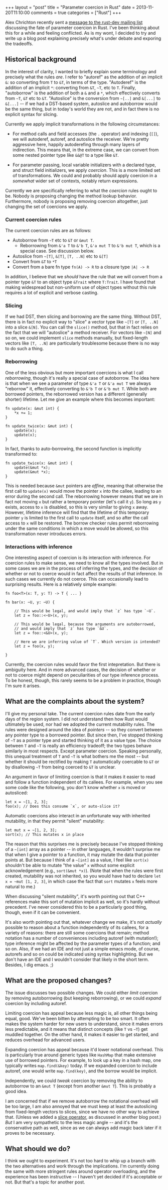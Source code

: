 +++
layout = "post"
title = "Parameter coercion in Rust"
date = 2013-11-20T11:10:00
comments = true
categories = ["Rust"]
+++

Alex Chrichton recently sent a
[message to the rust-dev mailing list][msg] discussing the fate of
parameter coercion in Rust. I've been thinking about this for a while
and feeling conflicted. As is my wont, I decided to try and write up a
blog post explaining precisely what's under debate and exporing the
tradeoffs.

<!-- more -->

## Historical background

In the interest of clarity, I wanted to briefly explain some
terminology and precisely what the rules *are*. I refer to "autoref"
as the addition of an implicit `&`: so converting from `T` to `&T`, in
terms of the type. "Autoderef" is the addition of an implicit `*`:
converting from `&T`, `~T`, etc to `T`. Finally, "autoborrow" is the
addition of both a `&` and a `*`, which effectively converts from
`~T`, `&T` etc to `&T`. "Autoslice" is the conversion from `~[..]` and
`&[...]` to `&[...]` -- if we had a DST-based system, autoslice and
autoborrow would be the same thing, but in today's world they are not,
and in fact there is no explicit syntax for slicing.

Currently we apply implicit transformations in the following circumstances:

- For method calls and field accesses (the `.` operator) and indexing
  (`[]`), we will autoderef, autoref, and autoslice the
  receiver. We're pretty aggressive here, happily autoderefing through
  many layers of indirection.  This means that, in the extreme case,
  we can convert from some nested pointer type like `&&@T` to a type
  like `&T`.
  
- For parameter passing, local variable initializers with a declared
  type, and struct field initializers, we apply *coercion*. This is a
  more limited set of transformations. We could and probably should
  apply coercion in a *somewhat* wider set of contexts, notably return
  expressions.
  
Currently we are specifically referring to what the *coercion* rules
ought to be. Nobody is proposing changing the method lookup behavior.
Furthermore, nobody is proposing removing coercion altogether, just
changing the set of coercions we apply.

### Current coercion rules

The current coercion rules are as follows:

  - Autoborrow from `~T` etc to `&T` or `&mut T`.
    - Reborrowing from `&'a T` to `&'b T`, `&'a mut T` to `&'b mut T`,
      which is a special case. See discussion below.
  - Autoslice from `~[T]`, `&[T]`, `[T, ..N]` etc to `&[T]`
  - Convert from `&T` to `*T`
  - Convert from a bare fn type `fn(A) -> R` to a closure type `|A| -> R`

In addition, I believe that we *should* have the rule that we will
convert from a pointer type `&T` to an object type `&Trait` where
`T:Trait`. I have found that making widespread but non-uniform use of
object types without this rule requires a lot of explicit and verbose
casting.

### Slicing

If we had DST, then slicing and borrowing are the same thing. Without
DST, there is in fact no explicit way to "slice" a vector type like
`~[T]` or `[T, ..N]` into a slice `&[N]`. You can call the `slice()`
method, but that in fact relies on the fact that we will "autoslice" a
method receiver. For vectors like `~[N]` and so on, we could implement
`slice` methods manually, but fixed-length vectors like `[T, ..N]` are
particularly troublesome because there is no way to do such a thing.

### Reborrowing

One of the less obvious but more important coercions is what I call
*reborrowing*, though it's really a special case of autoborrow. The
idea here is that when we see a parameter of type `&'a T` or `&'a mut
T` we always "reborrow" it, effectively converting to `&'b T` or `&'b
mut T`.  While both are borrowed pointers, the reborrowed version has
a different (generally shorter) lifetime. Let me give an example where
this becomes important:

    fn update(x: &mut int) {
        *x += 1;
    }

    fn update_twice(x: &mut int) {
        update(x);
        update(x);
    }
    
In fact, thanks to auto-borrowing, the second function is implicitly
transformed to:

    fn update_twice(x: &mut int) {
        update(&mut *x);
        update(&mut *x);
    }

This is needed because `&mut` pointers are *affine*, meaning that
otherwise the first call to `update(x)` would move the pointer `x`
into the callee, leading to an error during the second call. The
reborrowing however means that we are in fact not moving `x` but
rather a temporary pointer (let's call it `y`). So long as `y` exists,
access to `x` is disabled, so this is very similar to giving `x` away.
However, lifetime inference will find that the lifetime of this
temporary pointer `y` is limited to the first call to `update` itself,
and so after the call access to `x` will be restored. The borrow
checker rules permit reborrowing under the same conditions in which a
move would be allowed, so this transformation never introduces errors.

### Interactions with inference

One interesting aspect of coercion is its interaction with inference.
For coercion rules to make sense, we need to know all the types
involved. But in some cases we are in the process of inferring the
types, and the decision of whether or not to coerce would in fact
affect the results of that inference. In such cases we currently do
not coerce. This can occasionally lead to surprising results. Here is
a relatively simple example:

    fn foo<T>(x: T, y: T) -> T { ... }
    
    fn bar(x: ~U, y: ~U) {
    
        // This would be legal, and would imply that `z` has type `~U`.
        let z = foo::<~U>(x, y);
        
        // This would be legal, because the arguments are autoborrowed,
        // and would imply that `z` has type `&U`.
        let z = foo::<&U>(x, y);
        
        // Here we are inferring value of `T`. Which version is intended?
        let z = foo(x, y);
    
    }
    
Currently, the coercion rules would favor the first intepretation. But
there is ambiguity here. And in more advanced cases, the decision of
whether or not to coerce might depend on peculiarities of our type
inference process. To be honest, though, this rarely seems to be a
problem in practice, though I'm sure it arises.

## What are the complaints about the system?

I'll give my personal take. The current coercion rules date from the
early days of the region system. I did not understand then how Rust
would ultimately be used, nor had we adopted the current mutability
rules. The rules were designed around the idea of *pointers* -- so
they convert between any pointer type to a borrowed pointer. But since
then, I've stopped thinking of `~T` as a pointer type and started
thinking of it as a value type. The choice between `T` and `~T` is
really an efficiency tradeoff; the two types behave similarly in most
respects. Except parameter coercion. Speaking personally, this unequal
treatment of `T` and `~T` is what bothers me the most -- but whether
it should be rectified by making `T` automatically coercable to `&T`
or by disallowing `~T` from being coerced to `&T` is unclear.

An argument in favor of limiting coercion is that it makes it easier
to read and follow a function independent of its callees. For example,
when you see some code like the following, you don't know whether `x`
is moved or autosliced:

    let x = ~[1, 2, 3];
    foo(x); // Does this consume `x`, or auto-slice it?

Automatic coercions also interact in an unfortunate way with inherited
mutability, in that they permit "silent" mutability:

    let mut x = ~[1, 2, 3];
    sort(x); // This mutates x in place
    
The reason that this surprises me is precisely because I've stopped
thinking of a `~[int]` array as a pointer -- in other languages, it
wouldn't surprise me that when I give a pointer to a function, it may
mutate the data that pointer points at. But because I think of a
`~[int]` as a value, I feel like `sort(x)` shouldn't be able to mutate
"the value" `x` without some explicit acknowledgement (e.g.,
`sort(&mut *x)`). (Note that when the rules were first created,
mutability was not inherited, so you would have had to declare `let x
= ~mut [1, 2, 3]`, in which case the fact that `sort` mutates `x`
feels more natural to me.)

When discussing "silent mutability", it's worth pointing out that C++
references make this sort of mutation implicit as well, so it's hardly
without precedent. I've never considered this to be a particularly
good thing, though, even if it can be convenient.

It's also worth pointing out that, whatever change we make, it's not
*actually* possible to reason about a function independently of its
callees, for a variety of reasons: there are still some coercions that
remain; method notation has a number of conveniences including autoref
(with mutation!); type inference might be affected by the parameter
types of a function; and so on. Also, if we had an IDE and not just a
simple emacs mode, of course, autorefs and so on could be indicated
using syntax highlighting. But we don't have an IDE and I wouldn't
consider that likely in the short term. Besides, I dig emacs. ;)

## What are the proposed changes?

The issue discusses two possible changes. We could either *limit*
coercion by removing autoborrowing (but keeping reborrowing), or we
could *expand* coercion by including autoref.

Limiting coercion has appeal because less magic is, all other things
being equal, good. We've been bitten by attempting to be too smart.
It often makes the system harder for new users to understand, since it
makes errors less predictable, and it means that distinct concepts
(like `T` vs `~T`) get muddled together. On the other hand, it makes
it easier to get started, and reduces overhead for advanced users.

Expanding coercion has appeal because it'd lower notational overhead.
This is particularly true around generic types like `HashMap` that make
extensive use of borrowed pointers. For example, to look up a key
in a hash map, one typically writes `map.find(&key)` today. If we
expanded coercion to include autoref, one would write `map.find(key)`,
and the borrow would be implicit.

Independently, we could *tweak* coercion by removing the ability to
autoborrow to an `&mut T` (except from another `&mut T`). This is
probably a good idea.

I am concerned that if we remove autoborrow the notational overhead
will be too large, I am also annoyed that we must keep at least the
autoslicing from fixed-length vectors to slices, since we have no
other way to achieve that. (Unless we added a [slice operator][op], as
discussed in another blog post.) *But* I am very sympathetic to the
less magic angle -- and it's the conservative path as well, since as
we can always add magic back later if it proves to be necessary.

## What should we do?

I think we ought to experiment. It's not too hard to whip up a branch
with the two alternatives and work through the implications. I'm
currently doing the same with more stringent rules around operator
overloading, and the experience has been instructive -- I haven't yet
decided if it's acceptable or not. But that's a topic for another
post.

[msg]: https://mail.mozilla.org/pipermail/rust-dev/2013-November/006849.html
[op]: http://smallcultfollowing.com/babysteps/blog/2013/11/14/treating-vectors-like-any-other-container/
